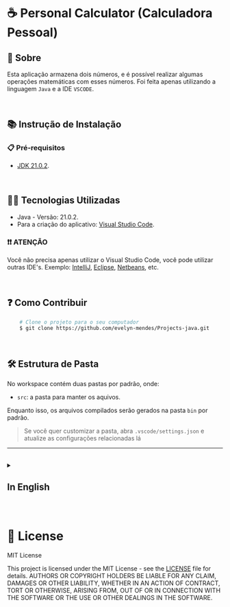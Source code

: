 # ☕ Personal Calculator (Calculadora Pessoal)

## 📖 Sobre
Esta aplicação armazena dois números, e é possível realizar algumas operações matemáticas com esses números. Foi feita apenas utilizando a linguagem `Java` e a IDE `VSCODE`.

<br>

## 📚 Instrução de Instalação

### 📋 Pré-requisitos
- [JDK 21.0.2](https://www.oracle.com/java/technologies/javase/jdk21-archive-downloads.html).

<br>

## 👩‍💻 Tecnologias Utilizadas
- Java - Versão: 21.0.2.
- Para a criação do aplicativo: [Visual Studio Code](https://code.visualstudio.com/).

### ❗❗ ATENÇÃO
Você não precisa apenas utilizar o Visual Studio Code, você pode utilizar outras IDE's. Exemplo: [IntelliJ](https://lp.jetbrains.com/intellij-idea-features-promo/?source=google&medium=cpc&campaign=AMER_en_BR_IDEA_Branded&term=intellij&content=693349187724&gad_source=1&gclid=Cj0KCQjw-ai0BhDPARIsAB6hmP673F8TA-JX7HkziM3Bx9X35teYxXtzL45KqeaU1BCZYotVjb4yVGYaAr8sEALw_wcB), [Eclipse](https://www.eclipse.org/downloads/), [Netbeans](https://netbeans.apache.org/front/main/download/nb22/), etc.

<br>

## ❓ Como Contribuir

``` bash
    # Clone o projeto para o seu computador
    $ git clone https://github.com/evelyn-mendes/Projects-java.git
```

<br>


## 🛠 Estrutura de Pasta

No workspace contém duas pastas por padrão, onde:

- `src`: a pasta para manter os aquivos.

Enquanto isso, os arquivos compilados serão gerados na pasta `bin` por padrão.

> Se você quer customizar a pasta, abra `.vscode/settings.json` e atualize as configurações relacionadas lá

<hr>

<br>




<details>
    <summary>
        <h2>
            In English
        <h2>
    </summary>

## 📖 About

This application stores two numbers, and with them, you can perform some mathematics operations. It was made using the language `Java` and the `VSCODE` IDE.

<br>

## 📚 Installation Instruction

### 📋 Prerequisites

- [JDK 21.0.2](https://www.oracle.com/java/technologies/javase/jdk21-archive-downloads.html).

<br>

## 👩‍💻 Technologies Used
- Java - Version: 21.0.2.

### ❗❗ ATTENTION
You don't just have to use Visual Studio Code, you can use others IDE's. Example: [IntelliJ](https://lp.jetbrains.com/intellij-idea-features-promo/?source=google&medium=cpc&campaign=AMER_en_BR_IDEA_Branded&term=intellij&content=693349187724&gad_source=1&gclid=Cj0KCQjw-ai0BhDPARIsAB6hmP673F8TA-JX7HkziM3Bx9X35teYxXtzL45KqeaU1BCZYotVjb4yVGYaAr8sEALw_wcB), [Eclipse](https://www.eclipse.org/downloads/), [Netbeans](https://netbeans.apache.org/front/main/download/nb22/), etc.

<br>

## ❓ How Contribute
``` bash
    # Clone the project for your computer
    $ git clone https://github.com/evelyn-mendes/Projects-java.git
```

<br>

## 🛠 Folder Structure

The workspace contains two folders by default, where:

- `src`: the folder to maintain sources.

Meanwhile, the compiled output files will be generated in the `bin` folder by default.

> If you want to customize the folder, open `.vscode/settings.json` and update the related settings there.

</details>

<br>

# 📝 License
MIT License

This project is licensed under the MIT License - see the [LICENSE](./LICENSE) file for details.
AUTHORS OR COPYRIGHT HOLDERS BE LIABLE FOR ANY CLAIM, DAMAGES OR OTHER
LIABILITY, WHETHER IN AN ACTION OF CONTRACT, TORT OR OTHERWISE, ARISING FROM,
OUT OF OR IN CONNECTION WITH THE SOFTWARE OR THE USE OR OTHER DEALINGS IN THE
SOFTWARE.
